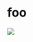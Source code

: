 # foo

[![](https://travis-ci.org/chris-martin/[...].svg)](https://travis-ci.org/chris-martin/[...])
